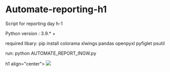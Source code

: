 # Automate-reporting-h1
Script for reporting day h-1 

Python version : 3.9.* +

required libary: 
pip install colorama xlwings pandas openpyxl pyfiglet psutil

run: python AUTOMATE_REPORT_INGW.py


h1 align="center">
    <img src="https://readme-typing-svg.herokuapp.com/?font=Righteous&size=35&center=true&vCenter=true&width=500&height=70&duration=4000&lines=Hi+There!+👋;+I'm+Agung+Adi+Saputra!;" />
</h1>

